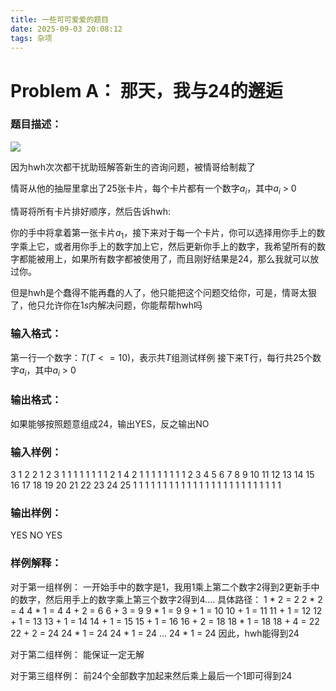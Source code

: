 ```yaml
---
title: 一些可可爱爱的题目
date: 2025-09-03 20:08:12
tags: 杂项
---
```


# Problem A： 那天，我与24的邂逅

### 题目描述：

![](https://cdn.luogu.com.cn/upload/image_hosting/r8m1v4qz.png)

因为hwh次次都干扰助班解答新生的咨询问题，被情哥给制裁了

情哥从他的抽屉里拿出了25张卡片，每个卡片都有一个数字$a_i$，其中$a_i$ > 0

情哥将所有卡片排好顺序，然后告诉hwh:

你的手中将拿着第一张卡片$a_1$，接下来对于每一个卡片，你可以选择用你手上的数字乘上它，或者用你手上的数字加上它，然后更新你手上的数字，我希望所有的数字都能被用上，如果所有数字都被使用了，而且刚好结果是24，那么我就可以放过你。

但是hwh是个蠢得不能再蠢的人了，他只能把这个问题交给你，可是，情哥太狠了，他只允许你在$1s$内解决问题，你能帮帮hwh吗

### 输入格式：
第一行一个数字：$T (T <= 10)$，表示共$T$组测试样例
接下来T行，每行共25个数字$a_i$，其中$a_i$ > 0

### 输出格式：
如果能够按照题意组成24，输出YES，反之输出NO

### 输入样例：
3
1 2 2 1 2 3 1 1 1 1 1 1 1 1 2 1 4 2 1 1 1 1 1 1 1
1 2 3 4 5 6 7 8 9 10 11 12 13 14 15 16 17 18 19 20 21 22 23 24 25
1 1 1 1 1 1 1 1 1 1 1 1 1 1 1 1 1 1 1 1 1 1 1 1 1

### 输出样例：
YES
NO
YES

### 样例解释：
对于第一组样例：
一开始手中的数字是1，我用1乘上第二个数字2得到2更新手中的数字，然后用手上的数字乘上第三个数字2得到4.... 具体路径：
1 * 2 = 2
2 * 2 = 4
4 * 1 = 4
4 + 2 = 6
6 + 3 = 9
9 * 1 = 9
9 + 1 = 10
10 + 1 = 11
11 + 1 = 12
12 + 1 = 13
13 + 1 = 14
14 + 1 = 15
15 + 1 = 16
16 + 2 = 18
18 * 1 = 18
18 + 4 = 22
22 + 2 = 24
24 * 1 = 24
24 * 1 = 24
...
24 * 1 = 24
因此，hwh能得到24

对于第二组样例：
能保证一定无解

对于第三组样例：
前24个全部数字加起来然后乘上最后一个1即可得到24

